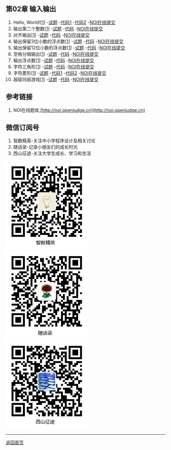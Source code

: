 ## 第02章 输入输出

1.  Hello, World![[1](http://noi.openjudge.cn)]
    -[试题](Q0201.md)
    -[代码1](https://github.com/daweizh/cpp/blob/master/chap02/C0201-1.cpp)
    -[代码2](https://github.com/daweizh/cpp/blob/master/chap02/C0201-2.cpp)
    -[NOI在线提交](http://noi.openjudge.cn/ch0101/01/)
2.  输出第二个整数[[1](http://noi.openjudge.cn)]
    -[试题](Q0202.md)
    -[代码](https://github.com/daweizh/cpp/blob/master/chap02/C0202.cpp)
    -[NOI在线提交](http://noi.openjudge.cn/ch0101/02/)
3.  对齐输出[[1](http://noi.openjudge.cn)]
    -[试题](Q0203.md)
    -[代码](https://github.com/daweizh/cpp/blob/master/chap02/C0203.cpp)
    -[NOI在线提交](http://noi.openjudge.cn/ch0101/03/)
4.  输出保留3位小数的浮点数[[1](http://noi.openjudge.cn)]
    -[试题](Q0204.md)
    -[代码](https://github.com/daweizh/cpp/blob/master/chap02/C0204.cpp)
    -[NOI在线提交](http://noi.openjudge.cn/ch0101/04/)
5.  输出保留12位小数的浮点数[[1](http://noi.openjudge.cn)]
    -[试题](Q0205.md)
    -[代码](https://github.com/daweizh/cpp/blob/master/chap02/C0205.cpp)
    -[NOI在线提交](http://noi.openjudge.cn/ch0101/05/)
6.  空格分隔输出[[1](http://noi.openjudge.cn)]
    -[试题](Q0206.md)
    -[代码](https://github.com/daweizh/cpp/blob/master/chap02/C0206.cpp)
    -[NOI在线提交](http://noi.openjudge.cn/ch0101/06/)
7.  输出浮点数[[1](http://noi.openjudge.cn)]
    -[试题](Q0207.md)
    -[代码](https://github.com/daweizh/cpp/blob/master/chap02/C0207.cpp)
    -[NOI在线提交](http://noi.openjudge.cn/ch0101/07/)
8.  字符三角形[[1](http://noi.openjudge.cn)]
    -[试题](Q0208.md)
    -[代码](https://github.com/daweizh/cpp/blob/master/chap02/C0208.cpp)
    -[NOI在线提交](http://noi.openjudge.cn/ch0101/08/)
9.  字符菱形[[1](http://noi.openjudge.cn)]
    -[试题](Q0209.md)
    -[代码1](https://github.com/daweizh/cpp/blob/master/chap02/C0209-1.cpp)
    -[代码2](https://github.com/daweizh/cpp/blob/master/chap02/C0209-2.cpp)
    -[NOI在线提交](http://noi.openjudge.cn/ch0101/09/)
10. 超级玛丽游戏[[1](http://noi.openjudge.cn)]
    -[试题](Q0210.md)
    -[代码](https://github.com/daweizh/cpp/blob/master/chap02/C0210.cpp)
    -[NOI在线提交](http://noi.openjudge.cn/ch0101/10/)


## 参考链接

1. NOI在线题库,[http://noi.openjudge.cn](http://noi.openjudge.cn)

## 微信订阅号

1. 智数精英-关注中小学程序设计及相关讨论
2. 随话录-记录小朋友们的成长时光
2. 西山征途-关注大学生成长、学习和生活

![欢迎关注“智数精英”订阅号](../assets/me/img/idea8.jpg)
![欢迎关注“随话录”订阅号](../assets/me/img/shl8.jpg)
![欢迎关注“西山征途”订阅号](../assets/me/img/xszt8.jpg)

----------

[返回首页](../)